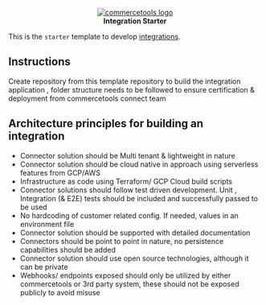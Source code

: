 <p align="center">
  <a href="https://commercetools.com/">
    <img alt="commercetools logo" src="https://unpkg.com/@commercetools-frontend/assets/logos/commercetools_primary-logo_horizontal_RGB.png">
  </a></br>
  <b>Integration Starter</b>
</p>

This is the `starter` template to develop [integrations](https://marketplace.commercetools.com/).

## Instructions

Create repository from this template repository to build the integration application , folder structure needs to be followed to ensure certification & deployment from commercetools connect team 

## Architecture principles for building an integration 

* Connector solution should be Multi tenant & lightweight in nature
* Connector solution should be cloud native in approach using serverless features from GCP/AWS
* Infrastructure as code using Terraform/ GCP Cloud build scripts
* Connector solutions should follow test driven development. Unit , Integration (& E2E) tests should be included and successfully passed to be used
* No hardcoding of customer related config. If needed, values in an environment file
* Connector solution should be supported with detailed documentation
* Connectors should be point to point in nature, no persistence capabilities should be added
* Connector solution should use open source technologies, although it can be private
* Webhooks/ endpoints exposed should only be utilized by either commercetools or 3rd party system, these should not be exposed publicly to avoid misuse
